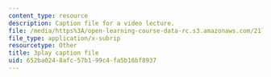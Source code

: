 ```yaml
---
content_type: resource
description: Caption file for a video lecture.
file: /media/https%3A/open-learning-course-data-rc.s3.amazonaws.com/21l-011-the-film-experience-fall-2013/652ba0248afc57b199c4fa5b16bf8937_0jWfHFBLnv0.vtt
file_type: application/x-subrip
resourcetype: Other
title: 3play caption file
uid: 652ba024-8afc-57b1-99c4-fa5b16bf8937
---
```

